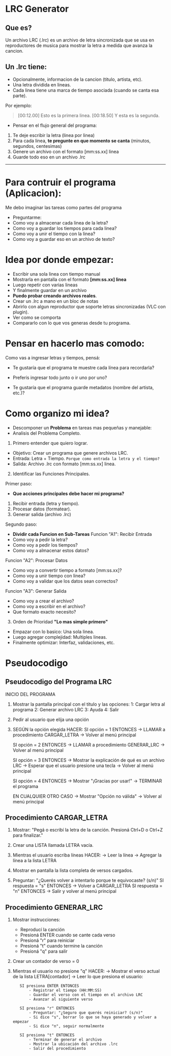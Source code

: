 # LRC Generator
## Que es?
Un archivo LRC (.lrc) es un archivo de letra sincronizada que se usa en reproductores de musica para mostrar la letra a medida que avanza la cancion.

## Un .lrc tiene:
- Opcionalmente, informacion de la cancion (titulo, artista, etc).
- Una letra dividida en lineas.
- Cada linea tiene una marca de tiempo asociada (cuando se canta esa parte).

Por ejemplo:
> [00:12.00] Esto es la primera linea.
> [00:18.50] Y esta es la segunda.

- Pensar en el flujo general del programa:

1. Te deje escribir la letra (linea por linea)
2. Para cada linea, **te pregunte en que momento se canta** (minutos, segundos, centesimas)
3. Genere un archivo con el formato [mm:ss.xx] linea
4. Guarde todo eso en un archivo .lrc

---

# Para contruir el programa (Aplicacion):
Me debo imaginar las tareas como partes del programa

- Preguntarme:
- Como voy a almacenar cada linea de la letra?
- Como voy a guardar los tiempos para cada linea?
- Como voy a unir el tiempo con la linea?
- Como voy a guardar eso en un archivo de texto?

# Idea por donde empezar:
- Escribir una sola linea con tiempo manual
- Mostrarla en pantalla con el formato **[mm:ss.xx] linea**
- Luego repetir con varias lineas
- Y finalmente guardar en un archivo
- **Puedo probar creando archivos reales**.
- Crear un .lrc a mano en un bloc de notas
- Abrirlo con algun reproductor que soporte letras sincronizadas (VLC con plugin).
- Ver como se comporta
- Compararlo con lo que vos generas desde tu programa.

# Pensar en hacerlo mas comodo:
Como vas a ingresar letras y tiempos, pensá:

- Te gustaría que el programa te muestre cada línea para recordarla?

- Preferís ingresar todo junto o ir uno por uno?

- Te gustaría que el programa guarde metadatos (nombre del artista, etc.)?

# Como organizo mi idea?
- Descomponer un **Problema** en tareas mas pequeñas y manejable:
- Analisis del Problema Completo.

1. Primero entender que quiero lograr.
- Objetivo: Crear un programa que genere archivos LRC.
- Entrada: Letra + Tiempo. ```Porque como entrada la letra y el tiempo?```
- Salida: Archivo .lrc con formato [mm:ss.xx] linea.

2. Identificar las Funciones Principales.

Primer paso:
- **Que acciones principales debe hacer mi programa?**
1. Recibir entrada (letra y tiempo).
2. Procesar datos (formatear).
3. Generar salida (archivo .lrc)

Segundo paso:
- **Dividir cada Funcion en Sub-Tareas**
Funcion "A1": Recibir Entrada
- Como voy a pedir la letra?
- Como voy a pedir los tiempos?
- Como voy a almacenar estos datos?

Funcion "A2": Procesar Datos
- Como voy a convertir tiempo a formato [mm:ss.xx]?
- Como voy a unir tiempo con linea?
- Como voy a validar que los datos sean correctos?

Funcion "A3": Generar Salida
- Como voy a crear el archivo?
- Como voy a escribir en el archivo?
- Que formato exacto necesito?

3. Orden de Prioridad
**"Lo mas simple primero"**
- Empazar con lo basico: Una sola linea.
- Luego agregar complejidad: Multiples lineas.
- Finalmente optimizar: Interfaz, validaciones, etc.









# Pseudocodigo
## Pseudocodigo del Programa LRC
INICIO DEL PROGRAMA

1. Mostrar la pantalla principal con el título y las opciones:
      1: Cargar letra al programa
      2: Generar archivo LRC
      3: Ayuda
      4: Salir

2. Pedir al usuario que elija una opción

3. SEGÚN la opción elegida HACER:
      SI opción = 1 ENTONCES
          → LLAMAR a procedimiento CARGAR_LETRA
          → Volver al menú principal

      SI opción = 2 ENTONCES
          → LLAMAR a procedimiento GENERAR_LRC
          → Volver al menú principal

      SI opción = 3 ENTONCES
          → Mostrar la explicación de qué es un archivo LRC
          → Esperar que el usuario presione una tecla
          → Volver al menú principal

      SI opción = 4 ENTONCES
          → Mostrar "¡Gracias por usar!"
          → TERMINAR el programa

      EN CUALQUIER OTRO CASO
          → Mostrar "Opción no válida"
          → Volver al menú principal

## Procedimiento CARGAR_LETRA

1. Mostrar: "Pegá o escribí la letra de la canción. Presioná Ctrl+D o Ctrl+Z para finalizar."

2. Crear una LISTA llamada LETRA vacía.

3. Mientras el usuario escriba líneas HACER:
      → Leer la línea
      → Agregar la línea a la lista LETRA

4. Mostrar en pantalla la lista completa de versos cargados.

5. Preguntar: "¿Querés volver a intentarlo porque te equivocaste? (s/n)"
      SI respuesta = "s" ENTONCES
          → Volver a CARGAR_LETRA
      SI respuesta = "n" ENTONCES
          → Salir y volver al menú principal

## Procedimiento GENERAR_LRC

1. Mostrar instrucciones:
      - Reproducí la canción
      - Presioná ENTER cuando se cante cada verso
      - Presioná "r" para reiniciar
      - Presioná "t" cuando termine la canción
      - Presioná "q" para salir

2. Crear un contador de verso = 0

3. Mientras el usuario no presione "q" HACER:
      → Mostrar el verso actual de la lista LETRA[contador]
      → Leer lo que presiona el usuario:

          SI presiona ENTER ENTONCES
              - Registrar el tiempo (HH:MM:SS)
              - Guardar el verso con el tiempo en el archivo LRC
              - Avanzar al siguiente verso

          SI presiona "r" ENTONCES
              - Preguntar: "¿Seguro que querés reiniciar? (s/n)"
              - Si dice "s", borrar lo que se haya generado y volver a empezar
              - Si dice "n", seguir normalmente

          SI presiona "t" ENTONCES
              - Terminar de generar el archivo
              - Mostrar la ubicación del archivo .lrc
              - Salir del procedimiento

